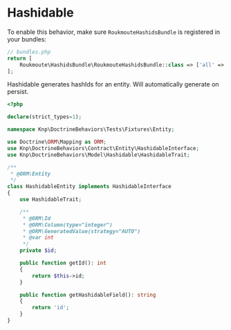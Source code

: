 # Hashidable

To enable this behavior, make sure `RoukmouteHashidsBundle` is registered in your bundles:

```php
// bundles.php
return [
    Roukmoute\HashidsBundle\RoukmouteHashidsBundle::class => ['all' => true],
];
```

Hashidable generates hashIds for an entity. Will automatically generate on persist.

```php
<?php

declare(strict_types=1);

namespace Knp\DoctrineBehaviors\Tests\Fixtures\Entity;

use Doctrine\ORM\Mapping as ORM;
use Knp\DoctrineBehaviors\Contract\Entity\HashidableInterface;
use Knp\DoctrineBehaviors\Model\Hashidable\HashidableTrait;

/**
 * @ORM\Entity
 */
class HashidableEntity implements HashidableInterface
{
    use HashidableTrait;

    /**
     * @ORM\Id
     * @ORM\Column(type="integer")
     * @ORM\GeneratedValue(strategy="AUTO")
     * @var int
     */
    private $id;

    public function getId(): int
    {
        return $this->id;
    }

    public function getHashidableField(): string
    {
        return 'id';
    }
}

```
